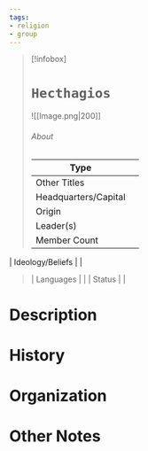 ```yaml
---
tags:
- religion
- group
---
```

> [!infobox]
> # `Hecthagios`
> ![[Image.png|200]]
> ###### About
> | Type |  |
> | ---- | ---- |
> | Other Titles |  |
> | Headquarters/Capital | |
> | Origin |  |
> | Leader(s) |  |
> | Member Count |   |
| Ideology/Beliefs |   |
> | Languages |  |
> | Status |  |

# Description



# History



# Organization



# Other Notes
